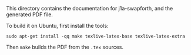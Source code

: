 This directory contains the documentation for j1a-swapforth, and the generated PDF file.

To build it on Ubuntu, first install the tools:

    sudo apt-get install -qq make texlive-latex-base texlive-latex-extra

Then `make` builds the PDF from the `.tex` sources.
